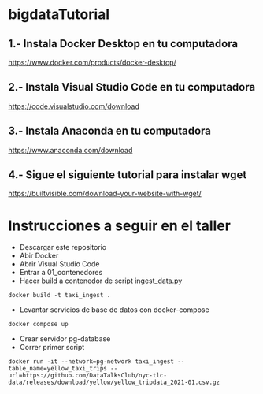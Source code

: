# bigdataTutorial

## 1.- Instala Docker Desktop en tu computadora 

https://www.docker.com/products/docker-desktop/

## 2.- Instala Visual Studio Code en tu computadora 

https://code.visualstudio.com/download

## 3.- Instala Anaconda en tu computadora 

https://www.anaconda.com/download

## 4.- Sigue el siguiente tutorial para instalar wget

https://builtvisible.com/download-your-website-with-wget/


# Instrucciones a seguir en el taller

- Descargar este repositorio
- Abir Docker
- Abrir Visual Studio Code
- Entrar a 01_contenedores
- Hacer build a contenedor de script ingest_data.py

```
docker build -t taxi_ingest .
```

- Levantar servicios de base de datos con docker-compose

```
docker compose up
```

- Crear servidor pg-database
- Correr primer script

```
docker run -it --network=pg-network taxi_ingest --table_name=yellow_taxi_trips --url=https://github.com/DataTalksClub/nyc-tlc-data/releases/download/yellow/yellow_tripdata_2021-01.csv.gz 
```